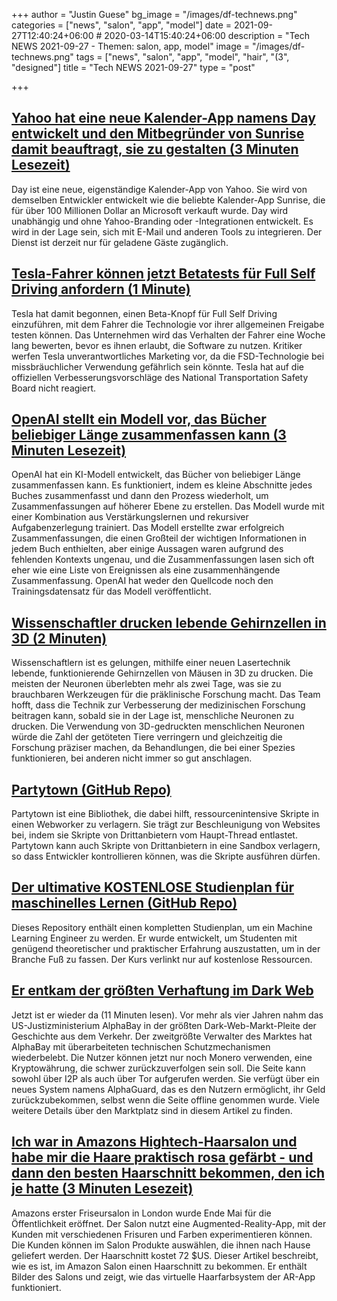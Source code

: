 +++
author = "Justin Guese"
bg_image = "/images/df-technews.png"
categories = ["news", "salon", "app", "model"]
date = 2021-09-27T12:40:24+06:00 # 2020-03-14T15:40:24+06:00
description = "Tech NEWS 2021-09-27 - Themen: salon, app, model"
image = "/images/df-technews.png"
tags = ["news", "salon", "app", "model", "hair", "(3", "designed"]
title = "Tech NEWS 2021-09-27"
type = "post"

+++

## [Yahoo hat eine neue Kalender-App namens Day entwickelt und den Mitbegründer von Sunrise damit beauftragt, sie zu gestalten (3 Minuten Lesezeit)](https://techcrunch.com/2021/09/24/yahoo-has-built-a-new-calendar-app-called-day-and-its-recruited-the-co-founder-of-sunrise-to-design-it/)

 Day ist eine neue, eigenständige Kalender-App von Yahoo. Sie wird von demselben Entwickler entwickelt wie die beliebte Kalender-App Sunrise, die für über 100 Millionen Dollar an Microsoft verkauft wurde. Day wird unabhängig und ohne Yahoo-Branding oder -Integrationen entwickelt. Es wird in der Lage sein, sich mit E-Mail und anderen Tools zu integrieren. Der Dienst ist derzeit nur für geladene Gäste zugänglich.

## [Tesla-Fahrer können jetzt Betatests für Full Self Driving anfordern (1 Minute)](https://www.engadget.com/tesla-full-self-driving-beta-request-button-170642977.html)

 Tesla hat damit begonnen, einen Beta-Knopf für Full Self Driving einzuführen, mit dem Fahrer die Technologie vor ihrer allgemeinen Freigabe testen können. Das Unternehmen wird das Verhalten der Fahrer eine Woche lang bewerten, bevor es ihnen erlaubt, die Software zu nutzen. Kritiker werfen Tesla unverantwortliches Marketing vor, da die FSD-Technologie bei missbräuchlicher Verwendung gefährlich sein könnte. Tesla hat auf die offiziellen Verbesserungsvorschläge des National Transportation Safety Board nicht reagiert.

## [OpenAI stellt ein Modell vor, das Bücher beliebiger Länge zusammenfassen kann (3 Minuten Lesezeit)](https://venturebeat.com/2021/09/23/openai-unveils-model-that-can-summarize-books-of-any-length/amp/)

 OpenAI hat ein KI-Modell entwickelt, das Bücher von beliebiger Länge zusammenfassen kann. Es funktioniert, indem es kleine Abschnitte jedes Buches zusammenfasst und dann den Prozess wiederholt, um Zusammenfassungen auf höherer Ebene zu erstellen. Das Modell wurde mit einer Kombination aus Verstärkungslernen und rekursiver Aufgabenzerlegung trainiert. Das Modell erstellte zwar erfolgreich Zusammenfassungen, die einen Großteil der wichtigen Informationen in jedem Buch enthielten, aber einige Aussagen waren aufgrund des fehlenden Kontexts ungenau, und die Zusammenfassungen lasen sich oft eher wie eine Liste von Ereignissen als eine zusammenhängende Zusammenfassung. OpenAI hat weder den Quellcode noch den Trainingsdatensatz für das Modell veröffentlicht.

## [Wissenschaftler drucken lebende Gehirnzellen in 3D (2 Minuten)](https://futurism.com/neoscope/3d-print-living-brain-cells)

 Wissenschaftlern ist es gelungen, mithilfe einer neuen Lasertechnik lebende, funktionierende Gehirnzellen von Mäusen in 3D zu drucken. Die meisten der Neuronen überlebten mehr als zwei Tage, was sie zu brauchbaren Werkzeugen für die präklinische Forschung macht. Das Team hofft, dass die Technik zur Verbesserung der medizinischen Forschung beitragen kann, sobald sie in der Lage ist, menschliche Neuronen zu drucken. Die Verwendung von 3D-gedruckten menschlichen Neuronen würde die Zahl der getöteten Tiere verringern und gleichzeitig die Forschung präziser machen, da Behandlungen, die bei einer Spezies funktionieren, bei anderen nicht immer so gut anschlagen.

## [Partytown (GitHub Repo)](https://github.com/BuilderIO/partytown)

 Partytown ist eine Bibliothek, die dabei hilft, ressourcenintensive Skripte in einen Webworker zu verlagern. Sie trägt zur Beschleunigung von Websites bei, indem sie Skripte von Drittanbietern vom Haupt-Thread entlastet. Partytown kann auch Skripte von Drittanbietern in eine Sandbox verlagern, so dass Entwickler kontrollieren können, was die Skripte ausführen dürfen.

## [Der ultimative KOSTENLOSE Studienplan für maschinelles Lernen (GitHub Repo)](https://github.com/python-engineer/ml-study-plan)

 Dieses Repository enthält einen kompletten Studienplan, um ein Machine Learning Engineer zu werden. Er wurde entwickelt, um Studenten mit genügend theoretischer und praktischer Erfahrung auszustatten, um in der Branche Fuß zu fassen. Der Kurs verlinkt nur auf kostenlose Ressourcen.

## [Er entkam der größten Verhaftung im Dark Web](https://arstechnica.com/tech-policy/2021/09/he-escaped-the-dark-webs-biggest-bust-now-hes-back/)

 Jetzt ist er wieder da (11 Minuten lesen). Vor mehr als vier Jahren nahm das US-Justizministerium AlphaBay in der größten Dark-Web-Markt-Pleite der Geschichte aus dem Verkehr. Der zweitgrößte Verwalter des Marktes hat AlphaBay mit überarbeiteten technischen Schutzmechanismen wiederbelebt. Die Nutzer können jetzt nur noch Monero verwenden, eine Kryptowährung, die schwer zurückzuverfolgen sein soll. Die Seite kann sowohl über I2P als auch über Tor aufgerufen werden. Sie verfügt über ein neues System namens AlphaGuard, das es den Nutzern ermöglicht, ihr Geld zurückzubekommen, selbst wenn die Seite offline genommen wurde. Viele weitere Details über den Marktplatz sind in diesem Artikel zu finden.

## [Ich war in Amazons Hightech-Haarsalon und habe mir die Haare praktisch rosa gefärbt - und dann den besten Haarschnitt bekommen, den ich je hatte (3 Minuten Lesezeit)](https://www.businessinsider.com/amazon-salon-hair-dye-pink-virtual-app-london-2021-9)

 Amazons erster Friseursalon in London wurde Ende Mai für die Öffentlichkeit eröffnet. Der Salon nutzt eine Augmented-Reality-App, mit der Kunden mit verschiedenen Frisuren und Farben experimentieren können. Die Kunden können im Salon Produkte auswählen, die ihnen nach Hause geliefert werden. Der Haarschnitt kostet 72 $US. Dieser Artikel beschreibt, wie es ist, im Amazon Salon einen Haarschnitt zu bekommen. Er enthält Bilder des Salons und zeigt, wie das virtuelle Haarfarbsystem der AR-App funktioniert.

